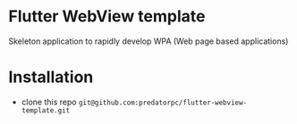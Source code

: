 # Flutter WebView template

Skeleton application to rapidly develop WPA (Web page based applications)

# Installation

+ clone this repo `git@github.com:predatorpc/flutter-webview-template.git`
